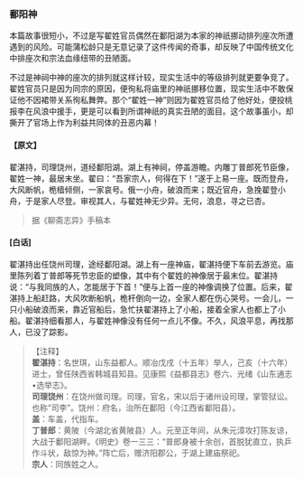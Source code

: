 <script type="text/javascript">
    var head = document.getElementsByTagName('head')[0];
    cssURL = '/public/liao.css';
    linkTag = document.createElement('link');
    linkTag.href = cssURL;
    linkTag.setAttribute('type','text/css');
    linkTag.setAttribute('rel','stylesheet');
    head.appendChild(linkTag);
</script>
### 鄱阳神

本篇故事很短小，不过是写翟姓官员偶然在鄱阳湖为本家的神祇挪动排列座次所遭遇到的风险。可能蒲松龄只是无意记录了这件传闻的奇事，却反映了中国传统文化中排座次和宗法血缘纽带的丑陋面。

不过是神祠中神的座次的排列就这样计较，现实生活中的等级排列就更要争竞了。翟姓官员只是因为同宗的原因，便徇私将庙里的神祇挪移位置，现实生活中不敢保证他不因裙带关系徇私舞弊。那个“翟姓一神”则因为翟姓官员给了他好处，便投桃报李在风浪中援手，更是可以看到所谓神祇的真实丑陋的面目。这个故事虽小，却撕开了官场上作为利益共同体的丑恶内幕！

#### 【原文】
<section>
翟湛持，司理饶州，道经鄱阳湖。湖上有神祠，停盖游瞻。内雕丁普郎死节臣像，翟姓一神，最居末坐。翟曰：“吾家宗人，何得在下！”遂于上易一座。既而登舟，大风断帆，桅樯倾侧，一家哀号。俄一小舟，破浪而来；既近官舟，急挽翟登小舟，于是家人尽登。审视其人，与翟姓神无少异。无何，浪息，寻之已杏。

</section>

> 据《聊斋志异》手稿本

#### [白话]
<aside>

翟湛持出任饶州司理，途经鄱阳湖。湖上有一座神庙，翟湛持便下车前去游览。庙里陈列着丁普郎等死节忠臣的塑像，其中有个翟姓的神像居于最末位。翟湛持说：“与我同族的人，怎能居于下首！”便与上首一座的神像调换了位置。后来，翟湛持上船赶路，大风吹断船帆，桅杆倒向一边，全家人都在伤心哭号。一会儿，一只小船破浪而来，靠近官船后，急忙扶翟湛持上了小船，接着全家人也都上了小船。翟湛持细看那人，与翟姓神像没有任何一点儿不像。不久，风浪平息，再找那人，已没了踪影。

</aside>

> 【注释】  
<b>翟湛持</b>：名世琪，山东益都人。顺冶戊戌（十五年）举人，己亥（十六年）进士，曾任陕西省韩城县知县。见康熙《益都县志》卷六、光绪《山东通志•选举志》。  
<b>司理饶州</b>：在饶州做司理。司理，官名，宋以后于诸州设司理，掌管狱讼。也称“司李”。饶州：府名，治所在鄱阳（今江西省鄱阳县）。  
<b>盖</b>：车盖，代指车。  
<b>丁普郎</b>：黄陂（今湖北省黄陂县）人。元至正年间，从朱元漳攻打陈友谅，大战于鄱阳湖畔。《明史》卷一三三：“普郎身被十余创，首脱犹直立，执乒作斗状，敌惊为神。”阵亡后，赠济阳郡公，于湖上建庙祭祀。  
<b>宗人</b>：同族姓之人。  
